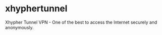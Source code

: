 # xhyphertunnel
Xhypher Tunnel VPN - One of the best to access the Internet securely and anonymously.
